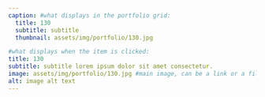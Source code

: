 ```yaml
---
caption: #what displays in the portfolio grid:
  title: 130
  subtitle: subtitle
  thumbnail: assets/img/portfolio/130.jpg

#what displays when the item is clicked:
title: 130
subtitle: subtitle lorem ipsum dolor sit amet consectetur.
image: assets/img/portfolio/130.jpg #main image, can be a link or a file in assets/img/portfolio
alt: image alt text
---
```

